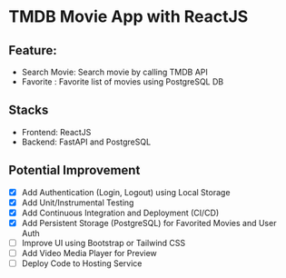 # TMDB Movie App with ReactJS

## Feature:

- Search Movie: Search movie by calling TMDB API
- Favorite : Favorite list of movies using PostgreSQL DB

## Stacks

- Frontend: ReactJS
- Backend: FastAPI and PostgreSQL

## Potential Improvement

- [x] Add Authentication (Login, Logout) using Local Storage
- [x] Add Unit/Instrumental Testing
- [x] Add Continuous Integration and Deployment (CI/CD)
- [x] Add Persistent Storage (PostgreSQL) for Favorited Movies and User Auth
- [ ] Improve UI using Bootstrap or Tailwind CSS
- [ ] Add Video Media Player for Preview
- [ ] Deploy Code to Hosting Service
